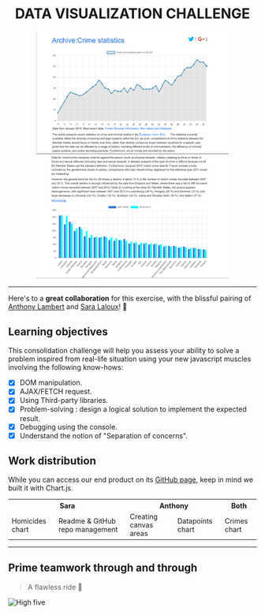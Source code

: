 <div align="center"><h1>DATA VISUALIZATION CHALLENGE</h1>  
<img src="./assets/images/Dynamic_chart.jpg" alt="Dynamic chart" width="390px"/> <img src="./assets/images/Homicide_chart.jpg" alt="Homicides chart" width="390px"/></div>  
  

---      
  
Here's to a **great collaboration** for this exercise, with the blissful pairing of [Anthony Lambert](https://github.com/Kaleidosport) and [Sara Laloux](https://github.com/saralaloux)! 🥂  

## Learning objectives

This consolidation challenge will help you assess your ability to solve a problem inspired from real-life situation using your new javascript muscles involving the following know-hows:  
  
- [x] DOM manipulation.
- [x] AJAX/FETCH request.
- [x] Using Third-party libraries.
- [x] Problem-solving : design a logical solution to implement the expected result.
- [x] Debugging using the console.
- [x] Understand the notion of "Separation of concerns".   
  
## Work distribution 
  
While you can access our end product on its [GitHub page](https://saralaloux.github.io/js-datavisualisation-challenge/), keep in mind we built it with Chart.js.  
  
<table>
    <tr>
        <th colspan="2">Sara</th>
        <th colspan="2">Anthony</th>
        <th colspan="1">Both</th>
    </tr>
    <tr>
        <td>Homicides chart</td>
        <td>Readme & GitHub repo management</td>
        <td>Creating canvas areas</td>
        <td>Datapoints chart</td>
        <td>Crimes chart</td>
    </tr>
</table>  
  
---  

## Prime teamwork through and through    
> A flawless ride 🎉    

![High five](https://thumbs.gfycat.com/AlienatedCoordinatedCassowary-max-1mb.gif)      